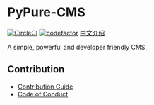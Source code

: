 # PyPure-CMS
[![CircleCI](https://circleci.com/gh/pypurecms/PyPure-CMS.svg?style=svg)](https://circleci.com/gh/pypurecms/PyPure-CMS) [![codefactor](https://www.codefactor.io/repository/github/pypurecms/PyPure-CMS/badge?style=flat-square)](https://www.codefactor.io/repository/github/pypurecms/PyPure-CMS/) [中文介绍](README-zh.md)

A simple, powerful and developer friendly CMS.




## Contribution
- [Contribution Guide](CONTRIBUTING.md)
- [Code of Conduct](CODE_OF_CONDUCT.md)




